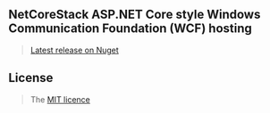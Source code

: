 ## NetCoreStack ASP.NET Core style Windows Communication Foundation (WCF) hosting

>[Latest release on Nuget](https://www.nuget.org/packages/NetCoreStack.Wcf/)

## License
> The [MIT licence](https://github.com/NetCoreStack/Wcf/blob/master/LICENSE.txt)